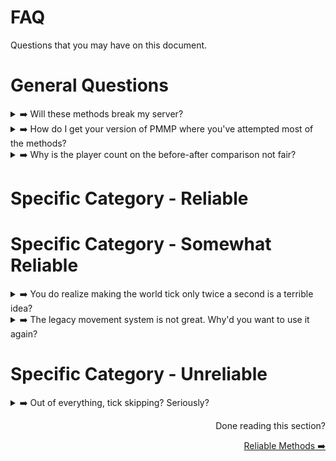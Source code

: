 # FAQ
Questions that you may have on this document.

# General Questions

<details>
<summary>➡️ Will these methods break my server?</summary>
<br>
Depending on the category you're considering. If you're looking at reliable methods, there shouldn't be any issues as long as you know what you're doing. On the other hand, if you're referring to unreliable methods, other issues will arise and needs to be fixed. 
</details>

<details>
<summary>➡️ How do I get your version of PMMP where you've attempted most of the methods?</summary>
<br>
You can't. I will not allow it. These were only tests, and this repository is solely intended for recording my discoveries—other servers are not permitted to utilize it. If you'd want to try some of the methods as well, feel free, but I won't be held liable for any issues that arise.
</details>

<details>
<summary>➡️ Why is the player count on the before-after comparison not fair?</summary>
<br>
The player count displayed for the modified version is inaccurate. It's a problem that resulted from one of my own adjustments, and it's all my fault. However, because the information was gathered from a Skyblock server, the quantity of players is equal to the quantity of loaded worlds. 
</details>

# Specific Category - Reliable

# Specific Category - Somewhat Reliable
<details>
<summary>➡️ You do realize making the world tick only twice a second is a terrible idea?</summary>
<br>
On this point, I do agree with you. It would be challenging to employ that approach though since you have to manually repair the problems that result from doing so. Make sure entity updates are not impacted by world tick modifications! You must not interfere with player updates since entities must update correctly.

If you think PMMP shouldn't be consuming so many resources for the world, I want you to attempt managing a 100-player SkyBlock server. Collecting information about such things from actual players is challenging. 
</details>

<details>
<summary>➡️ The legacy movement system is not great. Why'd you want to use it again?</summary>
<br>
I do also agree with you. Server authoritative movement will reduce the number of issues and exposed vulnerabilities. However, only use the legacy movement if you're willing to sacrifice them for increased performance.
</details>

# Specific Category - Unreliable
<details>
<summary>➡️ Out of everything, tick skipping? Seriously? </summary>
<br>
I included tick skipping in that category for that purpose. This would be advantageous in terms of preserving the TPS. I do agree with you, though, that performing actions on certain ticks will be very difficult if ticks are skipped. Although I tested with it, tick skipping is not something I advise. 
</details>

<div align="right">
  <p>Done reading this section?</p>
    <a href = "https://github.com/AGTHARN/PMMP-Optimizations/blob/main/docs/RELIABLE.md" target = "_self">Reliable Methods ➡️</a>
</div>